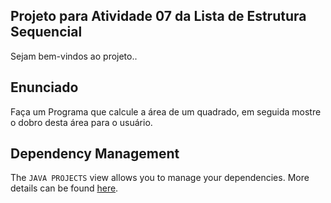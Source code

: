 ## Projeto para Atividade 07 da Lista de Estrutura Sequencial

Sejam bem-vindos ao projeto..

## Enunciado

Faça um Programa que calcule a área de um quadrado, em seguida mostre o dobro desta área para o usuário.

## Dependency Management

The `JAVA PROJECTS` view allows you to manage your dependencies. More details can be found [here](https://github.com/microsoft/vscode-java-dependency#manage-dependencies).